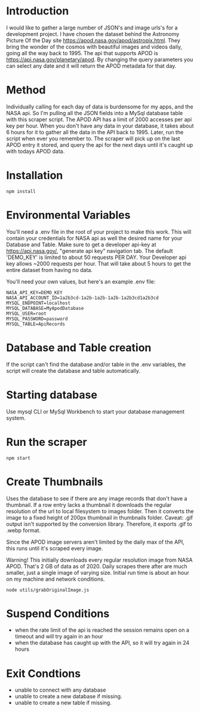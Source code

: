 # Introduction
I would like to gather a large number of JSON's and image urls's for a development project.  I have chosen the dataset behind the Astronomy Picture Of the Day site https://apod.nasa.gov/apod/astropix.html.  They bring the wonder of the cosmos with beautiful images and videos daily, going all the way back to 1995.  The api that supports APOD is https://api.nasa.gov/planetary/apod.  By changing the query parameters you can select any date and it will return the APOD metadata for that day.

# Method
Individually calling for each day of data is burdensome for my apps, and the NASA api.  So I'm pulling all the JSON fields into a MySql database table with this scraper script.  The APOD API has a limit of 2000 accesses per api key per hour.  When you don't have any data in your database, it takes about 6 hours for it to gather all the data in the API back to 1995.  Later, run the script when ever you remember to.  The scraper will pick up on the last APOD entry it stored, and query the api for the next days until it's caught up with todays APOD data.

# Installation
```
npm install
```

# Environmental Variables
You'll need a .env file in the root of your project to make this work.  This will contain your credentials for NASA api as well the desired name for your Database and Table.  Make sure to get a developer api-key at https://api.nasa.gov/, "generate api key" navigation tab. The default 'DEMO_KEY' is limited to about 50 requests PER DAY.  Your Developer api key allows ~2000 requests per hour.  That will take about 5 hours to get the entire dataset from having no data.

You'll need your own values, but here's an example .env file:
```
NASA_API_KEY=DEMO_KEY
NASA_API_ACCOUNT_ID=1a2b3cd-1a2b-1a2b-1a2b-1a2b3cd1a2b3cd
MYSQL_ENDPOINT=localhost
MYSQL_DATABASE=MyApodDatabase
MYSQL_USER=root
MYSQL_PASSWORD=password
MYSQL_TABLE=ApiRecords
```

# Database and Table creation
If the script can't find the database and/or table in the .env variables, the script will create the database and table automatically.

# Starting database
Use mysql CLI or MySql Workbench to start your database management system.

# Run the scraper
```
npm start
```

# Create Thumbnails
Uses the database to see if there are any image records that don't have a thumbnail.  If a row entry lacks a thumbnail it downloads the regular resolution of the url to local filesystem to images folder.  Then it converts the image to a fixed height of 200px thumbnail in thumbnails folder.  Caveat: .gif output isn't supported by the conversion library.  Therefore, it exports .gif to .webp format.

Since the APOD image servers aren't limited by the daily max of the API, this runs until it's scraped every image.

Warning!  This initially downloads every regular resolution image from NASA APOD.  That's 2 GB of data as of 2020.  Daily scrapes there after are much smaller, just a single image of varying size.  Initial run time is about an hour on my machine and network conditions.
```
node utils/grabOriginalImage.js
```


# Suspend Conditions
- when the rate limit of the api is reached the session remains open on a timeout and will try again in an hour
- when the database has caught up with the API, so it will try again in 24 hours

# Exit Condtions
- unable to connect with any database
- unable to create a new database if missing.
- unable to create a new table if missing.
